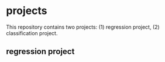 # projects
This repository contains two projects: (1) regression project, (2) classification project. 

## regression project

